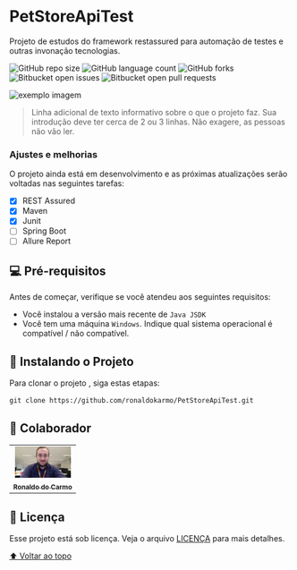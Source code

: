 # PetStoreApiTest

Projeto de estudos do framework restassured para automação de testes e outras invonação tecnologias.

<!---Esses são exemplos. Veja https://shields.io para outras pessoas ou para personalizar este conjunto de escudos. Você pode querer incluir dependências, status do projeto e informações de licença aqui--->

![GitHub repo size](https://img.shields.io/github/repo-size/iuricode/README-template?style=for-the-badge)
![GitHub language count](https://img.shields.io/github/languages/count/iuricode/README-template?style=for-the-badge)
![GitHub forks](https://img.shields.io/github/forks/iuricode/README-template?style=for-the-badge)
![Bitbucket open issues](https://img.shields.io/bitbucket/issues/iuricode/README-template?style=for-the-badge)
![Bitbucket open pull requests](https://img.shields.io/bitbucket/pr-raw/iuricode/README-template?style=for-the-badge)

<img src="exemplo-image.png" alt="exemplo imagem">

> Linha adicional de texto informativo sobre o que o projeto faz. Sua introdução deve ter cerca de 2 ou 3 linhas. Não exagere, as pessoas não vão ler.
### Ajustes e melhorias

O projeto ainda está em desenvolvimento e as próximas atualizações serão voltadas nas seguintes tarefas:

- [x] REST Assured
- [x] Maven
- [x] Junit
- [ ] Spring Boot
- [ ] Allure Report

## 💻 Pré-requisitos

Antes de começar, verifique se você atendeu aos seguintes requisitos:
<!---Estes são apenas requisitos de exemplo. Adicionar, duplicar ou remover conforme necessário--->
* Você instalou a versão mais recente de `Java JSDK`
* Você tem uma máquina `Windows`. Indique qual sistema operacional é compatível / não compatível.

## 🚀 Instalando o Projeto

Para clonar o projeto <PetStoreApiTest>, siga estas etapas:
```
git clone https://github.com/ronaldokarmo/PetStoreApiTest.git
```

## 🤝 Colaborador
<table>
  <tr>
    <td align="center">
      <a href="#">
        <img src="https://github.com/ronaldokarmo/PetStoreApiTest/blob/master/img/rcarmoM.jpg" width="100px;" alt="Foto do Steve Jobs"/><br>
        <sub>
          <b>Ronaldo do Carmo</b>
        </sub>
      </a>
    </td>
  </tr>
</table>

## 📝 Licença

Esse projeto está sob licença. Veja o arquivo [LICENÇA](LICENSE.md) para mais detalhes.

[⬆ Voltar ao topo](#nome-do-projeto)<br>
